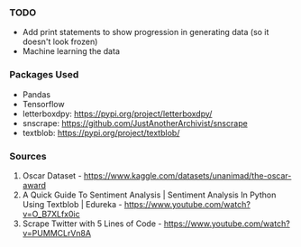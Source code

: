 ### TODO
- Add print statements to show progression in generating data (so it doesn't look frozen)
- Machine learning the data


### Packages Used
- Pandas
- Tensorflow
- letterboxdpy: https://pypi.org/project/letterboxdpy/
- snscrape: https://github.com/JustAnotherArchivist/snscrape
- textblob: https://pypi.org/project/textblob/

### Sources
1. Oscar Dataset - https://www.kaggle.com/datasets/unanimad/the-oscar-award
2. A Quick Guide To Sentiment Analysis | Sentiment Analysis In Python Using Textblob | Edureka - https://www.youtube.com/watch?v=O_B7XLfx0ic
3. Scrape Twitter with 5 Lines of Code - https://www.youtube.com/watch?v=PUMMCLrVn8A